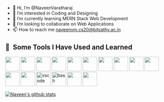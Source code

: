 - 👋 Hi, I’m @NaveenVaratharaj
- 👀 I’m interested in Coding and Designing
- 🌱 I’m currently learning MERN Stack Web Development
- 💞️ I’m looking to collaborate on Web Applications
- 📫 How to reach me naveenvm.cs20@bitsathy.ac.in


<h2> 🚀 &nbsp;Some Tools I Have Used and Learned</h2>
<p align="left">

<img src="https://cdn.jsdelivr.net/gh/devicons/devicon/icons/c/c-original.svg" width="45" height="45" /> <img src="https://cdn.jsdelivr.net/gh/devicons/devicon/icons/cplusplus/cplusplus-original.svg" width="45" height="45" />
<img src="https://cdn.jsdelivr.net/gh/devicons/devicon/icons/html5/html5-original.svg" width="45" height="45" />
<img src="https://cdn.jsdelivr.net/gh/devicons/devicon/icons/css3/css3-original.svg" width="45" height="45" />
<img src="https://cdn.jsdelivr.net/gh/devicons/devicon/icons/javascript/javascript-original.svg" width="45" height="45" />
<img src="https://cdn.jsdelivr.net/gh/devicons/devicon/icons/bootstrap/bootstrap-original.svg" width="45" height="45" />
<img src="https://cdn.jsdelivr.net/gh/devicons/devicon/icons/nodejs/nodejs-original.svg" width="45" height="45" />
<img src="https://cdn.jsdelivr.net/gh/devicons/devicon/icons/express/express-original.svg" width="45" height="45" />
<img src="https://cdn.jsdelivr.net/gh/devicons/devicon/icons/mongodb/mongodb-original.svg" width="45" height="45" />
<img src="https://cdn.jsdelivr.net/gh/devicons/devicon/icons/mysql/mysql-original.svg" width="45" height="45" /><img src="https://cdn.jsdelivr.net/gh/devicons/devicon/icons/figma/figma-original.svg" width="45" height="45" />
<img src="https://cdn.jsdelivr.net/gh/devicons/devicon/icons/canva/canva-original.svg" width="45" height="45" />
<img src="https://cdn.jsdelivr.net/gh/devicons/devicon/icons/vscode/vscode-original.svg" alt="vscode" width="45" height="45"/>
<img src="https://cdn.jsdelivr.net/gh/devicons/devicon/icons/bash/bash-original.svg" alt="bash" width="45" height="45"/>
<img src="https://cdn.jsdelivr.net/gh/devicons/devicon/icons/git/git-original.svg" width="45" height="45"/>
<img src="https://cdn.jsdelivr.net/gh/devicons/devicon/icons/github/github-original.svg" width="45" height="45"/>
          
          
          
</p>


[![Naveen's github stats](https://github-readme-stats.vercel.app/api?username=NaveenVaratharaj&count_private=true&show_icons=true&theme=radical&hide_rank=false)](https://github.com/anuraghazra/github-readme-stats)

<!---
NaveenVaratharaj/NaveenVaratharaj is a ✨ special ✨ repository because its `README.md` (this file) appears on your GitHub profile.
You can click the Preview link to take a look at your changes.
--->
